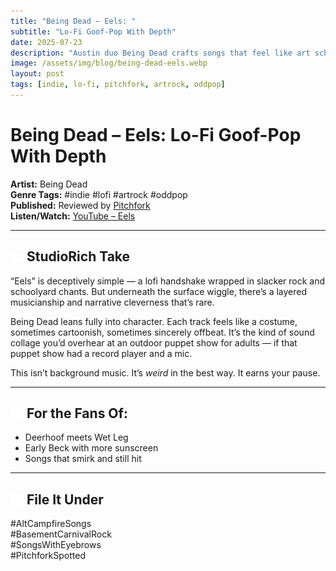 ```yaml
---
title: "Being Dead – Eels: "
subtitle: "Lo-Fi Goof-Pop With Depth"
date: 2025-07-23
description: "Austin duo Being Dead crafts songs that feel like art school sleepovers — unserious on the surface, complex underneath."
image: /assets/img/blog/being-dead-eels.webp
layout: post
tags: [indie, lo-fi, pitchfork, artrock, oddpop]
---
```


# Being Dead – Eels: Lo-Fi Goof-Pop With Depth

**Artist:** Being Dead  
**Genre Tags:** #indie #lofi #artrock #oddpop  
**Published:** Reviewed by [Pitchfork](https://pitchfork.com/reviews/albums/being-dead-eels/?utm_source=twitter&utm_medium=social&utm_campaign=dhtwitter&utm_content=null)  
**Listen/Watch:** [YouTube – Eels](https://www.youtube.com/watch?v=p6EyrRmjuN0)

---

## <img src="/assets/ui/eye.svg" alt="Eye icon" style="width: 1em; vertical-align: middle;" /> StudioRich Take

“Eels” is deceptively simple — a lofi handshake wrapped in slacker rock and schoolyard chants. But underneath the surface wiggle, there’s a layered musicianship and narrative cleverness that’s rare.

Being Dead leans fully into character. Each track feels like a costume, sometimes cartoonish, sometimes sincerely offbeat. It’s the kind of sound collage you’d overhear at an outdoor puppet show for adults — if that puppet show had a record player and a mic.

This isn’t background music. It’s _weird_ in the best way. It earns your pause.

---

## <img src="/assets/ui/speaker.svg" alt="Speaker icon" style="width: 1em; vertical-align: middle;" /> For the Fans Of:

- Deerhoof meets Wet Leg
- Early Beck with more sunscreen
- Songs that smirk and still hit

---

## <img src="/assets/ui/musicnote.svg" alt="Music Note icon" style="width: 1em; vertical-align: middle;" /> File It Under

#AltCampfireSongs  
#BasementCarnivalRock  
#SongsWithEyebrows  
#PitchforkSpotted
